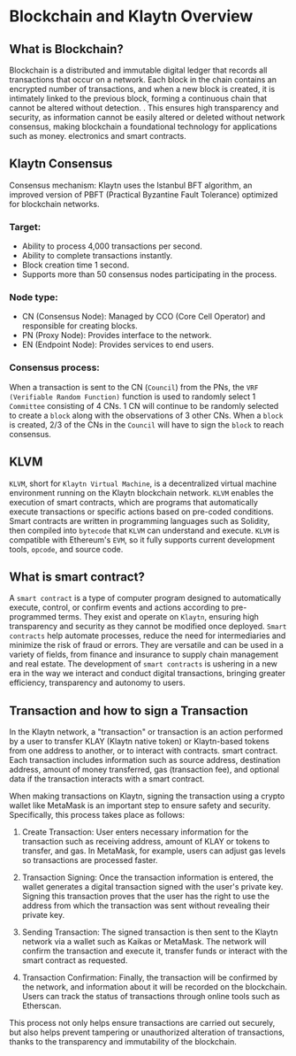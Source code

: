 # Blockchain and Klaytn Overview

## What is Blockchain?
Blockchain is a distributed and immutable digital ledger that records all transactions that occur on a network. Each block in the chain contains an encrypted number of transactions, and when a new block is created, it is intimately linked to the previous block, forming a continuous chain that cannot be altered without detection. . This ensures high transparency and security, as information cannot be easily altered or deleted without network consensus, making blockchain a foundational technology for applications such as money. electronics and smart contracts.

## Klaytn Consensus
Consensus mechanism: Klaytn uses the Istanbul BFT algorithm, an improved version of PBFT (Practical Byzantine Fault Tolerance) optimized for blockchain networks.

### Target:
- Ability to process 4,000 transactions per second.
- Ability to complete transactions instantly.
- Block creation time 1 second.
- Supports more than 50 consensus nodes participating in the process.

### Node type:
- CN (Consensus Node): Managed by CCO (Core Cell Operator) and responsible for creating blocks.
- PN (Proxy Node): Provides interface to the network.
- EN (Endpoint Node): Provides services to end users.

### Consensus process:

When a transaction is sent to the CN (`Council`) from the PNs, the `VRF (Verifiable Random Function)` function is used to randomly select 1 `Committee` consisting of 4 CNs. 1 CN will continue to be randomly selected to create a `block` along with the observations of 3 other CNs. When a `block` is created, 2/3 of the CNs in the `Council` will have to sign the `block` to reach consensus.

## KLVM
`KLVM`, short for `Klaytn Virtual Machine`, is a decentralized virtual machine environment running on the Klaytn blockchain network. `KLVM` enables the execution of smart contracts, which are programs that automatically execute transactions or specific actions based on pre-coded conditions. Smart contracts are written in programming languages ​​such as Solidity, then compiled into `bytecode` that `KLVM` can understand and execute. `KLVM` is compatible with Ethereum's `EVM`, so it fully supports current development tools, `opcode`, and source code.

## What is smart contract?
A `smart contract` is a type of computer program designed to automatically execute, control, or confirm events and actions according to pre-programmed terms. They exist and operate on `Klaytn`, ensuring high transparency and security as they cannot be modified once deployed. `Smart contracts` help automate processes, reduce the need for intermediaries and minimize the risk of fraud or errors. They are versatile and can be used in a variety of fields, from finance and insurance to supply chain management and real estate. The development of `smart contracts` is ushering in a new era in the way we interact and conduct digital transactions, bringing greater efficiency, transparency and autonomy to users.

## Transaction and how to sign a Transaction
In the Klaytn network, a "transaction" or transaction is an action performed by a user to transfer KLAY (Klaytn native token) or Klaytn-based tokens from one address to another, or to interact with contracts. smart contract. Each transaction includes information such as source address, destination address, amount of money transferred, gas (transaction fee), and optional data if the transaction interacts with a smart contract.

When making transactions on Klaytn, signing the transaction using a crypto wallet like MetaMask is an important step to ensure safety and security. Specifically, this process takes place as follows:

1. Create Transaction: User enters necessary information for the transaction such as receiving address, amount of KLAY or tokens to transfer, and gas. In MetaMask, for example, users can adjust gas levels so transactions are processed faster.

2. Transaction Signing: Once the transaction information is entered, the wallet generates a digital transaction signed with the user's private key. Signing this transaction proves that the user has the right to use the address from which the transaction was sent without revealing their private key.

3. Sending Transaction: The signed transaction is then sent to the Klaytn network via a wallet such as Kaikas or MetaMask. The network will confirm the transaction and execute it, transfer funds or interact with the smart contract as requested.

4. Transaction Confirmation: Finally, the transaction will be confirmed by the network, and information about it will be recorded on the blockchain. Users can track the status of transactions through online tools such as Etherscan.

This process not only helps ensure transactions are carried out securely, but also helps prevent tampering or unauthorized alteration of transactions, thanks to the transparency and immutability of the blockchain.
